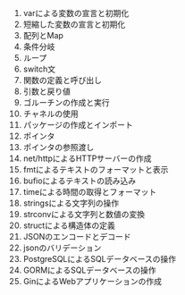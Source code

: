 1. varによる変数の宣言と初期化
2. 短縮した変数の宣言と初期化
3. 配列とMap
4. 条件分岐
5. ループ
6. switch文
7. 関数の定義と呼び出し
8. 引数と戻り値
9. ゴルーチンの作成と実行
10. チャネルの使用
11. パッケージの作成とインポート
12. ポインタ
13. ポインタの参照渡し
14. net/httpによるHTTPサーバーの作成
15. fmtによるテキストのフォーマットと表示
16. bufioによるテキストの読み込み
17. timeによる時間の取得とフォーマット
18. stringsによる文字列の操作
19. strconvによる文字列と数値の変換
20. structによる構造体の定義
21. JSONのエンコードとデコード
22. jsonのバリデーション
23. PostgreSQLによるSQLデータベースの操作
24. GORMによるSQLデータベースの操作
25. GinによるWebアプリケーションの作成